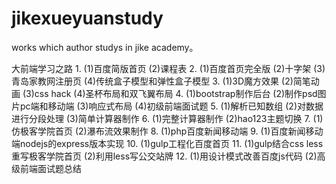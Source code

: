 # jikexueyuanstudy
works which author studys in jike academy。<br/>

大前端学习之路
1.
(1)百度简版首页
(2)课程表
2.
(1)百度首页完全版
(2)十字架
(3)青岛家教网注册页
(4)传统盒子模型和弹性盒子模型
3.
(1)3D魔方效果
(2)简笔动画
(3)css hack
(4)圣杯布局和双飞翼布局
4.
(1)bootstrap制作后台
(2)制作psd图片pc端和移动端
(3)响应式布局
(4)初级前端面试题
5.
(1)解析已知数组
(2)对数据进行分段处理
(3)简单计算器制作
6.
(1)完整计算器制作
(2)hao123主题切换
7.
(1)仿极客学院首页
(2)瀑布流效果制作
8.
(1)php百度新闻移动端
9.
(1)百度新闻移动端nodejs的express版本实现
10.
(1)gulp工程化百度首页
11.
(1)gulp结合css less重写极客学院首页
(2)利用less写公交站牌
12.
(1)用设计模式改善百度js代码
(2)高级前端面试题总结
